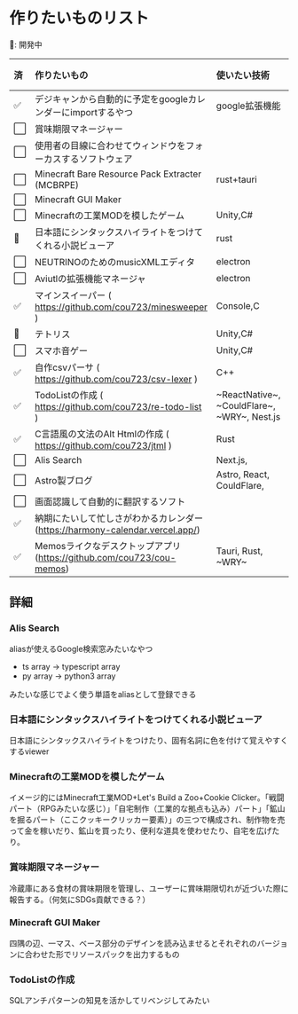 # 作りたいものリスト

🚧: 開発中

| 済   | 作りたいもの                                                          | 使いたい技術                                | 追加日     | やる気 |
| :--- | :-------------------------------------------------------------------- | :------------------------------------------ | :--------- | :----: |
| ✅    | デジキャンから自動的に予定をgoogleカレンダーにimportするやつ          | google拡張機能                              | 2022/12/11 |        |
| ⬜    | 賞味期限マネージャー                                                  |                                             | 2022/07/02 | `o---` |
| ⬜    | 使用者の目線に合わせてウィンドウをフォーカスするソフトウェア          |                                             | 2022/05/15 | `----` |
| ⬜    | Minecraft Bare Resource Pack Extracter (MCBRPE)                       | rust+tauri                                  | 2022/02/05 | `----` |
| ⬜    | Minecraft GUI Maker                                                   |                                             | 2022/02/05 | `----` |
| ⬜    | Minecraftの工業MODを模したゲーム                                      | Unity,C#                                    | 2021/11/27 | `o---` |
| 🚧    | 日本語にシンタックスハイライトをつけてくれる小説ビューア              | rust                                        | 2021/11/11 | `oo--` |
| ⬜    | NEUTRINOのためのmusicXMLエディタ                                      | electron                                    | 2021/06/29 | `----` |
| ⬜    | Aviutlの拡張機能マネージャ                                            | electron                                    | 2021/06/29 | `----` |
| ✅    | マインスイーパー ( https://github.com/cou723/minesweeper )            | Console,C                                   | 2020/11/22 |        |
| 🚧    | テトリス                                                              | Unity,C#                                    | 2020/09/19 | `o---` |
| ⬜    | スマホ音ゲー                                                          | Unity,C#                                    | 2020/09/19 | `o---` |
| ✅    | 自作csvパーサ ( https://github.com/cou723/csv-lexer )                 | C++                                         | 2020/09/19 |        |
| ✅    | TodoListの作成 ( https://github.com/cou723/re-todo-list )             | ~ReactNative~, ~CouldFlare~, ~WRY~, Nest.js | 2023/04/15 |        |
| ✅    | C言語風の文法のAlt Htmlの作成 ( https://github.com/cou723/jtml )      | Rust                                        | 2023/05/25 |        |
| ⬜    | Alis Search                                                           | Next.js,                                    | 2023/05/27 | `----` |
| ⬜    | Astro製ブログ                                                         | Astro, React, CouldFlare,                   | 2023/05/27 | `ooo-` |
| ⬜    | 画面認識して自動的に翻訳するソフト                                    |                                             | 2023/05/29 | `o---` |
| ✅    | 納期にたいして忙しさがわかるカレンダー (https://harmony-calendar.vercel.app/)                               |                                             | 2023/06/16 |        |
| ✅    | Memosライクなデスクトップアプリ (https://github.com/cou723/cou-memos) | Tauri, Rust, ~WRY~                          | 2023/09/01 |        |


## 詳細
### Alis Search
aliasが使えるGoogle検索窓みたいなやつ

- ts array -> typescript array
- py array -> python3 array

みたいな感じでよく使う単語をaliasとして登録できる

### 日本語にシンタックスハイライトをつけてくれる小説ビューア
日本語にシンタックスハイライトをつけたり、固有名詞に色を付けて覚えやすくするviewer
### Minecraftの工業MODを模したゲーム
イメージ的にはMinecraft工業MOD+Let's Build a Zoo+Cookie Clicker。「戦闘パート（RPGみたいな感じ）」「自宅制作（工業的な拠点も込み）パート」「鉱山を掘るパート（ここクッキークリッカー要素）」の三つで構成され、制作物を売って金を稼いだり、鉱山を買ったり、便利な道具を使わせたり、自宅を広げたり。

### 賞味期限マネージャー
冷蔵庫にある食材の賞味期限を管理し、ユーザーに賞味期限切れが近づいた際に報告する。（何気にSDGs貢献できる？）

### Minecraft GUI Maker
四隅の辺、一マス、ベース部分のデザインを読み込ませるとそれぞれのバージョンに合わせた形でリソースパックを出力するもの

### TodoListの作成
SQLアンチパターンの知見を活かしてリベンジしてみたい
